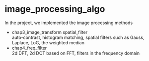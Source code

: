 # image_processing_algo

In the project, we implemented the image processing methods
* chap3_image_transform spatial_filter  
auto-contrast, histogram matching, spatial filters such as Gauss, Laplace, LoG, the weighted median
* chap4_freq_filter  
2d DFT, 2d DCT based on FFT, filters in the frequency domain

